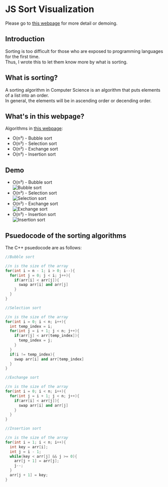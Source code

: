 # JS Sort Visualization
Please go to [this webpage](https://michael21910.github.io/demo/sort/index.html) for more detail or demoing.  
  
## Introduction
Sorting is too difficult for those who are exposed to programming languages for the first time.  
Thus, I wrote this to let them know more by what is sorting.  
  
## What is sorting?
A sorting algorithm in Computer Science is an algorithm that puts elements of a list into an order.  
In general, the elements will be in ascending order or decending order.
  
## What's in this webpage?
Algorithms in [this webpage](https://michael21910.github.io/demo/sort/index.html):  
* O(n²) - Bubble sort  
* O(n²) - Selection sort  
* O(n²) - Exchange sort 
* O(n²) - Insertion sort
  
## Demo
* O(n²) - Bubble sort  
![Bubble sort](https://user-images.githubusercontent.com/78197510/130324057-e1155b8a-c8e1-4fc0-bdee-4788c9d4f524.gif)
* O(n²) - Selection sort  
![Selection sort](https://user-images.githubusercontent.com/78197510/130324112-fa679ef3-a8e6-4739-bb9c-04634905a7a1.gif)
* O(n²) - Exchange sort  
![Exchange sort](https://user-images.githubusercontent.com/78197510/130324114-8955a3eb-2569-475e-aa29-9886df80d782.gif)
* O(n²) - Insertion sort  
![Insertion sort](https://user-images.githubusercontent.com/78197510/130324117-a815d2e6-f6f7-470b-8d21-f5977410adc8.gif)
  
## Psuedocode of the sorting algorithms
The C++ psuedocode are as follows:  
```C++
//Bubble sort

//n is the size of the array
for(int i = n - 1; i > 0; i--){
  for(int j = 0; j < i; j++){
    if(arr[i] < arr[j]){
      swap arr[i] and arr[j]
    }
  }
}
```
```C++
//Selection sort

//n is the size of the array
for(int i = 0; i < n; i++){
  int temp_index = i;
  for(int j = i + 1; j < n; j++){
    if(arr[j] < arr[temp_index]){
      temp_index = j;
    }
  }
  if(i != temp_index){
    swap arr[i] and arr[temp_index]
  }
}
```
```C++
//Exchange sort

//n is the size of the array
for(int i = 0; i < n; i++){
  for(int j = i + 1; j < n; j++){
    if(arr[i] < arr[j]){
      swap arr[i] and arr[j]
    }
  }
}
```
```C++
//Insertion sort

//n is the size of the array
for(int i = 1; i < n; i++){
  int key = arr[i];
  int j = i - 1;
  while(key < arr[j] && j >= 0){
    arr[j + 1] = arr[j];
    j--;
  }
  arr[j + 1] = key;
}
```
